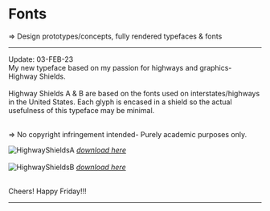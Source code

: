 <h1>Fonts</h1>

=> Design prototypes/concepts, fully rendered typefaces &amp; fonts

<hr>
Update: 03-FEB-23 <br>
My new typeface based on my passion for highways and graphics- Highway Shields. <br><br>
Highway Shields A & B are based on the fonts used on interstates/highways in the United States. Each glyph is encased in a shield so the actual usefulness of this typeface may be minimal.

<br> => No copyright infringement intended- Purely academic purposes only.

![HighwayShieldsA](https://user-images.githubusercontent.com/105838089/216564189-2d363ac2-be33-4781-b95c-6cd2a02a4dad.jpg)
*[download here](https://github.com/vemula1-uiuc/font/blob/main/HighwayShields/Style%20A/FontFiles/HighwayShieldsA.ttf)*
<br><br>
![HighwayShieldsB](https://user-images.githubusercontent.com/105838089/216564294-7ce0ba02-4f2e-420b-b7e7-ac2f79c7c0f1.jpg)
*[download here](https://github.com/vemula1-uiuc/font/blob/main/HighwayShields/style%20B/FontFiles/HighwayShieldsB.ttf)*

<br>
Cheers! Happy Friday!!!
<hr>
